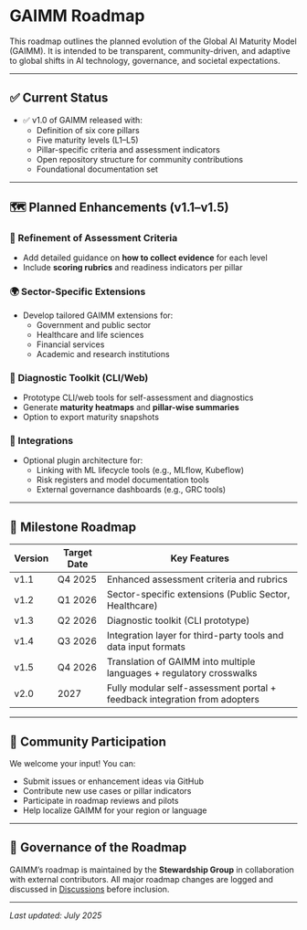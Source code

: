 # GAIMM Roadmap

This roadmap outlines the planned evolution of the Global AI Maturity Model (GAIMM). It is intended to be transparent, community-driven, and adaptive to global shifts in AI technology, governance, and societal expectations.

---

## ✅ Current Status

- ✅ v1.0 of GAIMM released with:
  - Definition of six core pillars
  - Five maturity levels (L1–L5)
  - Pillar-specific criteria and assessment indicators
  - Open repository structure for community contributions
  - Foundational documentation set

---

## 🗺 Planned Enhancements (v1.1–v1.5)

### 🔄 Refinement of Assessment Criteria
- Add detailed guidance on **how to collect evidence** for each level
- Include **scoring rubrics** and readiness indicators per pillar

### 🌍 Sector-Specific Extensions
- Develop tailored GAIMM extensions for:
  - Government and public sector
  - Healthcare and life sciences
  - Financial services
  - Academic and research institutions

### 🧩 Diagnostic Toolkit (CLI/Web)
- Prototype CLI/web tools for self-assessment and diagnostics
- Generate **maturity heatmaps** and **pillar-wise summaries**
- Option to export maturity snapshots

### 🤖 Integrations
- Optional plugin architecture for:
  - Linking with ML lifecycle tools (e.g., MLflow, Kubeflow)
  - Risk registers and model documentation tools
  - External governance dashboards (e.g., GRC tools)

---

## 🚀 Milestone Roadmap

| Version | Target Date  | Key Features                                                                 |
|---------|--------------|------------------------------------------------------------------------------|
| v1.1    | Q4 2025      | Enhanced assessment criteria and rubrics                                     |
| v1.2    | Q1 2026      | Sector-specific extensions (Public Sector, Healthcare)                       |
| v1.3    | Q2 2026      | Diagnostic toolkit (CLI prototype)                                           |
| v1.4    | Q3 2026      | Integration layer for third-party tools and data input formats               |
| v1.5    | Q4 2026      | Translation of GAIMM into multiple languages + regulatory crosswalks         |
| v2.0    | 2027         | Fully modular self-assessment portal + feedback integration from adopters    |

---

## 🤝 Community Participation

We welcome your input! You can:
- Submit issues or enhancement ideas via GitHub
- Contribute new use cases or pillar indicators
- Participate in roadmap reviews and pilots
- Help localize GAIMM for your region or language

---

## 📌 Governance of the Roadmap

GAIMM’s roadmap is maintained by the **Stewardship Group** in collaboration with external contributors. All major roadmap changes are logged and discussed in [Discussions](../../discussions) before inclusion.

---

*Last updated: July 2025*
